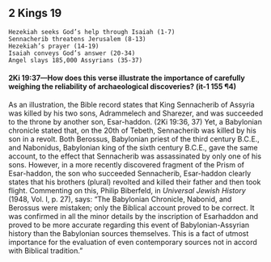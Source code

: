 ## 2 Kings 19

```
Hezekiah seeks God’s help through Isaiah (1-7)
Sennacherib threatens Jerusalem (8-13)
Hezekiah’s prayer (14-19)
Isaiah conveys God’s answer (20-34)
Angel slays 185,000 Assyrians (35-37)
```

#### 2Ki 19:37​—How does this verse illustrate the importance of carefully weighing the reliability of archaeological discoveries? (it-1 155 ¶4)

As an illustration, the Bible record states that King Sennacherib of Assyria was killed by his two sons, Adrammelech and Sharezer, and was succeeded to the throne by another son, Esar-haddon. (2Ki 19:36, 37) Yet, a Babylonian chronicle stated that, on the 20th of Tebeth, Sennacherib was killed by his son in a revolt. Both Berossus, Babylonian priest of the third century B.C.E., and Nabonidus, Babylonian king of the sixth century B.C.E., gave the same account, to the effect that Sennacherib was assassinated by only one of his sons. However, in a more recently discovered fragment of the Prism of Esar-haddon, the son who succeeded Sennacherib, Esar-haddon clearly states that his brothers (plural) revolted and killed their father and then took flight. Commenting on this, Philip Biberfeld, in *Universal Jewish History* (1948, Vol. I, p. 27), says: “The Babylonian Chronicle, Nabonid, and Berossus were mistaken; only the Biblical account proved to be correct. It was confirmed in all the minor details by the inscription of Esarhaddon and proved to be more accurate regarding this event of Babylonian-Assyrian history than the Babylonian sources themselves. This is a fact of utmost importance for the evaluation of even contemporary sources not in accord with Biblical tradition.”
